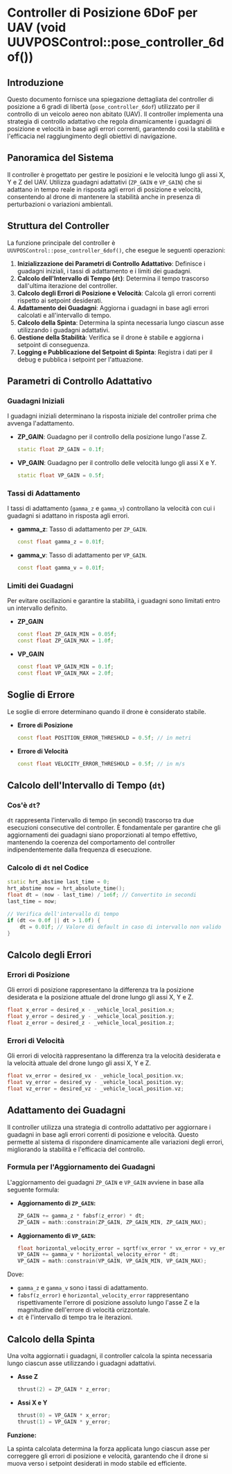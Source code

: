 
# Controller di Posizione 6DoF per UAV (void UUVPOSControl::pose_controller_6dof())


## Introduzione

Questo documento fornisce una spiegazione dettagliata del controller di posizione a 6 gradi di libertà (`pose_controller_6dof`) utilizzato per il controllo di un veicolo aereo non abitato (UAV). Il controller implementa una strategia di controllo adattativo che regola dinamicamente i guadagni di posizione e velocità in base agli errori correnti, garantendo così la stabilità e l'efficacia nel raggiungimento degli obiettivi di navigazione.

## Panoramica del Sistema

Il controller è progettato per gestire le posizioni e le velocità lungo gli assi X, Y e Z del UAV. Utilizza guadagni adattativi (`ZP_GAIN` e `VP_GAIN`) che si adattano in tempo reale in risposta agli errori di posizione e velocità, consentendo al drone di mantenere la stabilità anche in presenza di perturbazioni o variazioni ambientali.

## Struttura del Controller

La funzione principale del controller è `UUVPOSControl::pose_controller_6dof()`, che esegue le seguenti operazioni:

1. **Inizializzazione dei Parametri di Controllo Adattativo**: Definisce i guadagni iniziali, i tassi di adattamento e i limiti dei guadagni.
2. **Calcolo dell'Intervallo di Tempo (`dt`)**: Determina il tempo trascorso dall'ultima iterazione del controller.
3. **Calcolo degli Errori di Posizione e Velocità**: Calcola gli errori correnti rispetto ai setpoint desiderati.
4. **Adattamento dei Guadagni**: Aggiorna i guadagni in base agli errori calcolati e all'intervallo di tempo.
5. **Calcolo della Spinta**: Determina la spinta necessaria lungo ciascun asse utilizzando i guadagni adattativi.
6. **Gestione della Stabilità**: Verifica se il drone è stabile e aggiorna i setpoint di conseguenza.
7. **Logging e Pubblicazione del Setpoint di Spinta**: Registra i dati per il debug e pubblica i setpoint per l'attuazione.

## Parametri di Controllo Adattativo

### Guadagni Iniziali

I guadagni iniziali determinano la risposta iniziale del controller prima che avvenga l'adattamento.

- **ZP_GAIN**: Guadagno per il controllo della posizione lungo l'asse Z.
  ```cpp
  static float ZP_GAIN = 0.1f;
  ```
  
- **VP_GAIN**: Guadagno per il controllo delle velocità lungo gli assi X e Y.
  ```cpp
  static float VP_GAIN = 0.5f;
  ```

### Tassi di Adattamento

I tassi di adattamento (`gamma_z` e `gamma_v`) controllano la velocità con cui i guadagni si adattano in risposta agli errori.

- **gamma_z**: Tasso di adattamento per `ZP_GAIN`.
  ```cpp
  const float gamma_z = 0.01f;
  ```
  
- **gamma_v**: Tasso di adattamento per `VP_GAIN`.
  ```cpp
  const float gamma_v = 0.01f;
  ```

### Limiti dei Guadagni

Per evitare oscillazioni e garantire la stabilità, i guadagni sono limitati entro un intervallo definito.

- **ZP_GAIN**
  ```cpp
  const float ZP_GAIN_MIN = 0.05f;
  const float ZP_GAIN_MAX = 1.0f;
  ```
  
- **VP_GAIN**
  ```cpp
  const float VP_GAIN_MIN = 0.1f;
  const float VP_GAIN_MAX = 2.0f;
  ```

## Soglie di Errore

Le soglie di errore determinano quando il drone è considerato stabile.

- **Errore di Posizione**
  ```cpp
  const float POSITION_ERROR_THRESHOLD = 0.5f; // in metri
  ```
  
- **Errore di Velocità**
  ```cpp
  const float VELOCITY_ERROR_THRESHOLD = 0.5f; // in m/s
  ```

## Calcolo dell'Intervallo di Tempo (`dt`)

### Cos'è `dt`?

`dt` rappresenta l'intervallo di tempo (in secondi) trascorso tra due esecuzioni consecutive del controller. È fondamentale per garantire che gli aggiornamenti dei guadagni siano proporzionati al tempo effettivo, mantenendo la coerenza del comportamento del controller indipendentemente dalla frequenza di esecuzione.

### Calcolo di `dt` nel Codice

```cpp
static hrt_abstime last_time = 0;
hrt_abstime now = hrt_absolute_time();
float dt = (now - last_time) / 1e6f; // Convertito in secondi
last_time = now;

// Verifica dell'intervallo di tempo
if (dt <= 0.0f || dt > 1.0f) {
    dt = 0.01f; // Valore di default in caso di intervallo non valido
}
```

## Calcolo degli Errori

### Errori di Posizione

Gli errori di posizione rappresentano la differenza tra la posizione desiderata e la posizione attuale del drone lungo gli assi X, Y e Z.

```cpp
float x_error = desired_x - _vehicle_local_position.x;
float y_error = desired_y - _vehicle_local_position.y;
float z_error = desired_z - _vehicle_local_position.z;
```

### Errori di Velocità

Gli errori di velocità rappresentano la differenza tra la velocità desiderata e la velocità attuale del drone lungo gli assi X, Y e Z.

```cpp
float vx_error = desired_vx - _vehicle_local_position.vx;
float vy_error = desired_vy - _vehicle_local_position.vy;
float vz_error = desired_vz - _vehicle_local_position.vz;
```

## Adattamento dei Guadagni

Il controller utilizza una strategia di controllo adattativo per aggiornare i guadagni in base agli errori correnti di posizione e velocità. Questo permette al sistema di rispondere dinamicamente alle variazioni degli errori, migliorando la stabilità e l'efficacia del controllo.

### Formula per l'Aggiornamento dei Guadagni

L'aggiornamento dei guadagni `ZP_GAIN` e `VP_GAIN` avviene in base alla seguente formula:

- **Aggiornamento di `ZP_GAIN`:**
  ```cpp
  ZP_GAIN += gamma_z * fabsf(z_error) * dt;
  ZP_GAIN = math::constrain(ZP_GAIN, ZP_GAIN_MIN, ZP_GAIN_MAX);
  ```

- **Aggiornamento di `VP_GAIN`:**
  ```cpp
  float horizontal_velocity_error = sqrtf(vx_error * vx_error + vy_error * vy_error);
  VP_GAIN += gamma_v * horizontal_velocity_error * dt;
  VP_GAIN = math::constrain(VP_GAIN, VP_GAIN_MIN, VP_GAIN_MAX);
  ```

Dove:
- `gamma_z` e `gamma_v` sono i tassi di adattamento.
- `fabsf(z_error)` e `horizontal_velocity_error` rappresentano rispettivamente l'errore di posizione assoluto lungo l'asse Z e la magnitudine dell'errore di velocità orizzontale.
- `dt` è l'intervallo di tempo tra le iterazioni.

## Calcolo della Spinta

Una volta aggiornati i guadagni, il controller calcola la spinta necessaria lungo ciascun asse utilizzando i guadagni adattativi.

- **Asse Z**
  ```cpp
  thrust(2) = ZP_GAIN * z_error;
  ```
  
- **Assi X e Y**
  ```cpp
  thrust(0) = VP_GAIN * x_error;
  thrust(1) = VP_GAIN * y_error;
  ```

**Funzione:**

La spinta calcolata determina la forza applicata lungo ciascun asse per correggere gli errori di posizione e velocità, garantendo che il drone si muova verso i setpoint desiderati in modo stabile ed efficiente.
